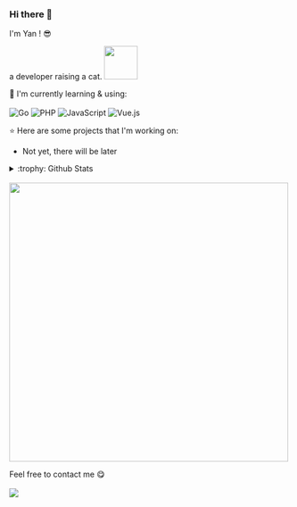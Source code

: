 ### Hi there 👋

I'm Yan ! :sunglasses:


a developer raising a cat. 
<img src="http://cdn-zyh.littletrue.cn/picgo/feel.gif" width="60">


:page_with_curl: I'm currently learning & using:
<br><br>
![Go](https://img.shields.io/badge/go-%2300ADD8.svg?style=for-the-badge&logo=go&logoColor=white)
![PHP](https://img.shields.io/badge/php-%2335495e.svg?style=for-the-badge&logo=PHP&logoColor=blue)
![JavaScript](https://img.shields.io/badge/javascript-%23323330.svg?style=for-the-badge&logo=javascript&logoColor=%23F7DF1E)
![Vue.js](https://img.shields.io/badge/vuejs-%2335495e.svg?style=for-the-badge&logo=vuedotjs&logoColor=%234FC08D)

:star: Here are some projects that I'm working on:
- Not yet, there will be later

<details>
<summary>:trophy: Github Stats</summary>
<img src="https://bad-apple-github-readme.vercel.app/api?show_bg=1&username=hanayaku">
<img src="https://github-profile-trophy.vercel.app/?username=hanayaku">
</details>

<br>

<img src="http://cdn-zyh.littletrue.cn/picgo/微信图片_20221120112329.jpg" width="500">


Feel free to contact me :yum:
<br><br>
[<img src="https://img.shields.io/badge/Email-fafasavefafa%40163.com-pink">](mailto:fafasavefafa@163.com)
